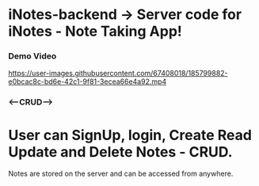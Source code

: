 # iNotes-backend -> Server code for iNotes - Note Taking App! 
### Demo Video
https://user-images.githubusercontent.com/67408018/185799882-e0bcac8c-bd6e-42c1-9f81-3ecea66e4a92.mp4



### <--CRUD--> 

# User can SignUp, login, Create Read Update and Delete Notes - CRUD. 
Notes are stored on the server and can be accessed from anywhere.



